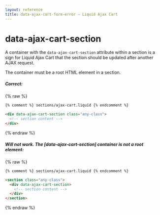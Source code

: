 ```yaml
---
layout: reference
title: data-ajax-cart-form-error — Liquid Ajax Cart
---
```


# data-ajax-cart-section

A container with the `data-ajax-cart-section` attribute within a section is a sign for Liquid Ajax Cart that the section should be updated after another AJAX request.

The container must be a root HTML element in a section.

##### Correct:
{% raw %}
```html
{% comment %} sections/ajax-cart.liquid {% endcomment %}

<div data-ajax-cart-section class="any-class">
  <!-- section content -->
</div> 
```
{% endraw %}

##### Will not work. The [data-ajax-cart-section] container is not a root element:
{% raw %}
```html
{% comment %} sections/ajax-cart.liquid {% endcomment %}

<section class="any-class">
  <div data-ajax-cart-section>
    <!-- section content -->
  </div>
</section> 
```
{% endraw %}
